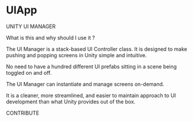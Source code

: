 # UIApp

UNITY UI MANAGER

What is this and why should I use it ? 

The UI Manager is a stack-based UI Controller class. It is designed to make pushing and popping screens in Unity simple and intuitive. 

No need to have a hundred different UI prefabs sitting in a scene being toggled on and off.

The UI Manager can instantiate and manage screens on-demand. 

It is a cleaner, more streamlined, and easier to maintain approach to UI development than what Unity provides out of the box. 

CONTRIBUTE


